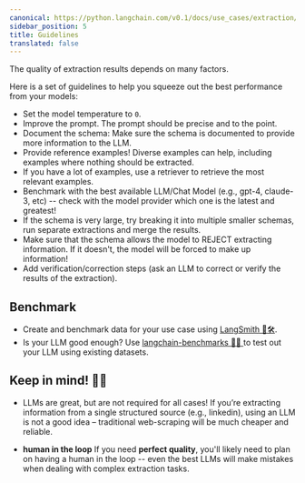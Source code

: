 ```yaml
---
canonical: https://python.langchain.com/v0.1/docs/use_cases/extraction/guidelines
sidebar_position: 5
title: Guidelines
translated: false
---
```


The quality of extraction results depends on many factors.

Here is a set of guidelines to help you squeeze out the best performance from your models:

* Set the model temperature to `0`.
* Improve the prompt. The prompt should be precise and to the point.
* Document the schema: Make sure the schema is documented to provide more information to the LLM.
* Provide reference examples! Diverse examples can help, including examples where nothing should be extracted.
* If you have a lot of examples, use a retriever to retrieve the most relevant examples.
* Benchmark with the best available LLM/Chat Model (e.g., gpt-4, claude-3, etc) -- check with the model provider which one is the latest and greatest!
* If the schema is very large, try breaking it into multiple smaller schemas, run separate extractions and merge the results.
* Make sure that the schema allows the model to REJECT extracting information. If it doesn't, the model will be forced to make up information!
* Add verification/correction steps (ask an LLM to correct or verify the results of the extraction).

## Benchmark

* Create and benchmark data for your use case using [LangSmith 🦜️🛠️](https://docs.smith.langchain.com/).
* Is your LLM good enough? Use [langchain-benchmarks 🦜💯 ](https://github.com/langchain-ai/langchain-benchmarks) to test out your LLM using existing datasets.

## Keep in mind! 😶‍🌫️

* LLMs are great, but are not required for all cases! If you’re extracting information from a single structured source (e.g., linkedin), using an LLM is not a good idea – traditional web-scraping will be much cheaper and reliable.

* **human in the loop** If you need **perfect quality**, you'll likely need to plan on having a human in the loop -- even the best LLMs will make mistakes when dealing with complex extraction tasks.